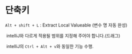 # 단축키

`Alt + shift + L` : Extract Local Valueable (변수 명 자동 완성)

​	intelliJ와 다르게 적용될 범위를 지정해 주어야 합니다.(드래그)

​	intelliJ의 `Ctrl + Alt + v`와 동일한 기능 수행. 

​	